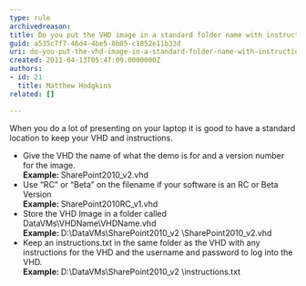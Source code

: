 ```yaml
---
type: rule
archivedreason: 
title: Do you put the VHD image in a standard folder name with instructions?
guid: a535c7f7-46d4-4be5-8b85-c1852e11b33d
uri: do-you-put-the-vhd-image-in-a-standard-folder-name-with-instructions
created: 2011-04-13T05:47:09.0000000Z
authors:
- id: 21
  title: Matthew Hodgkins
related: []

---
```




  <p>When you do a lot of presenting on your laptop it is good to have a standard location to keep your VHD and instructions.&#160;</p>
<ul>
    <li>Give the VHD the name of what the demo is for and a version number for the image.<br>
    <strong>Example&#58;&#160;</strong>SharePoint2010_v2.vhd </li>
    <li>Use “RC” or “Beta” on the filename if your software is an RC or Beta Version<br>
    <strong>Example&#58; </strong>SharePoint2010RC_v1.vhd </li>
    <li>Store the VHD Image in a folder called DataVMs\VHDName\VHDName.vhd<br>
    <strong>Example&#58; </strong>D&#58;\DataVMs\SharePoint2010_v2 \SharePoint2010_v2.vhd </li>
    <li>Keep an instructions.txt in the same folder as the VHD with any instructions for the VHD and the username and password to log into the VHD.<br>
    <strong>Example&#58; </strong>D&#58;\DataVMs\SharePoint2010_v2 \instructions.txt </li>
</ul>

<br><excerpt class='endintro'></excerpt><br>



